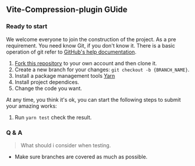 ## Vite-Compression-plugin GUide

### Ready to start

We welcome everyone to join the construction of the project. As a pre requirement. You need know
Git, if you don't know it. There is a basic operation of git refer to [GitHub's help documentation](https://help.github.com/en/github/using-git).

1. [Fork this repository](https://help.github.com/en/github/getting-started-with-github/fork-a-repo) to your own account and then clone it.
2. Create a new branch for your changes: `git checkout -b {BRANCH_NAME}`.
3. Install a package management tools [Yarn](https://classic.yarnpkg.com/en/docs/install#mac-stable)
4. Install project dependices.
5. Change the code you want.

At any time, you think it's ok, you can start the following steps to submit your amazing works:

1. Run `yarn test` check the result.

### Q & A

> What should i consider when testing.

- Make sure branches are covered as much as possible.
